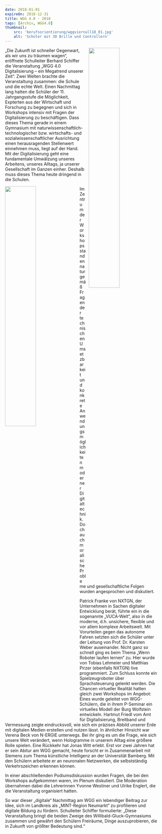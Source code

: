 ```yaml
---
date: 2018-01-01
expireOn: 2018-12-31
title: WGG 4.0 - 2018
tags: [Archiv, WGG4.0]
thumbnail: 
    src: 'berufsorientierung/wggviernull18_01.jpg'
    alt: 'Schüler mit 3D Brille und Controllern' 
---
```

<img src = "/images/berufsorientierung/wggviernull18_01.jpg" style ="float:right;width: 45%; margin-left:10px">

„Die Zukunft ist schneller Gegenwart, als wir uns zu träumen wagen“, eröffnete Schulleiter Berhard Schiffer die Veranstaltung „WGG 4.0 Digitalisierung – ein Megatrend unserer Zeit“. Zwei Welten brachte die Veranstaltung zusammen: die Schule und die echte Welt. Einen Nachmittag lang hatten die Schüler der 11. Jahrgangsstufe die Möglichkeit, Expterten aus der Wirtschaft und Forschung zu begegnen und sich in Workshops intensiv mit Fragen der Digitalisierung zu beschäftigen. 
Dass dieses Thema gerade in einem Gymnasium mit naturwissenschaftlich-technologischer bzw. wirtschafts- und sozialwissenschaftlicher Ausrichtung einen herausragenden Stellenwert einnehmen muss, liegt auf der Hand. Mit der Digitalisierung geht eine fundamentale Umwälzung unseres Arbeitens, unseres Alltags, ja unserer Gesellschaft im Ganzen einher. Deshalb muss dieses Thema heute dringend in die Schulen.

<img src = "/images/berufsorientierung/wggviernull18_02.jpg" style ="float:left;width: 45%; margin-right:20px">

Im Zentrum der Workshops standen naturgemäß Fragen der technischen Umsetzbarkeit und konkrete Anwendungsmöglichkeiten moderner Digitaltechnik. Doch auch moralische 
Probleme und gesellschaftliche Folgen wurden angesprochen und diskutiert. 

Patrick Franke von NXTGN, der Unternehmen in Sachen digitaler Entwicklung berät, führte ein in die sogenannte „VUCA-Welt“, also in die moderne, d.h. unsichere, flexible und vor allem komplexe Arbeitswelt. Mit Vorurteilen gegen das autonome Fahren setzten sich die Schüler unter der Leitung von Prof. Dr. Karsten Weber auseinander. Nicht ganz so schnell ging es beim Thema „Wenn Roboter laufen lernen“ zu. Hier wurde von Tobias Lehmeier und Matthias Pirzer (ebenfalls NXTGN)  live programmiert. Zum Schluss konnte ein Spielzeugroboter über Sprachsteuerung gelenkt werden. Die Chancen virtueller Realität hatten gleich zwei Workshops im Angebot: Eines wurde geleitet von WGG-Schülern, die in ihrem P-Seminar ein virtuelles Modell der Burg Wolfstein entwickeln. Hartmut Friedl vom Amt für Digitalisierung, Breitband und Vermessung zeigte eindrucksvoll, wie sich ein präzises Abbild unserer Erde mit digitalen Medien erstellen und nutzen lässt. In ähnlicher Hinsicht war Verena Beck von N-ERGIE unterwegs. Bei ihr ging es um die Frage, wie sich unsere Welt verändert, wenn Hologramme in unserem Alltag eine größere Rolle spielen. 
Eine Rückkehr hat Jonas Witt erlebt. Erst vor zwei Jahren hat er sein Abitur am WGG gemacht, heute forscht er in Zusammenarbeit mit Siemens zum Thema künstliche Intelligenz an der Universität Bamberg. Mit den Schülern arbeitete er an neuronalen Netzwerken, die selbstständig Verkehrszeichen erkennen können. 

In einer abschließenden Podiumsdiskussion wurden Fragen, die bei den Workshops aufgekommen waren, im Plenum diskutiert. Die Moderation übernahmen dabei die Lehrerinnen Yvonne Westiner und Ulrike Englert, die die Veranstaltung organisiert hatten. 

So war dieser „digitale“ Nachmittag am WGG ein lebendiger Beitrag zur Idee, sich im Landkreis als „MINT-Region Neumarkt“ zu profilieren und digitale Bildung zu fördern. Schulleiter Schiffer formulierte: „Diese Veranstaltung bringt die beiden Zweige des Willibald-Gluck-Gymnasiums zusammen und gewährt den Schülern Freiräume, Dinge auszuprobieren, die in Zukunft von größter Bedeutung sind.“ 